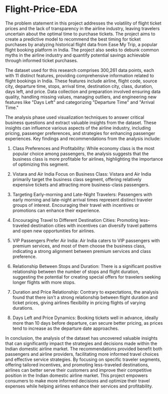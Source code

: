 # Flight-Price-EDA
The problem statement in this project addresses the volatility of flight ticket prices and the lack of transparency in the airline industry, leaving travelers uncertain about the optimal time to purchase tickets. The project aims to create a predictive model to recommend the best timing for ticket purchases by analyzing historical flight data from Ease My Trip, a popular flight booking platform in India. The project also seeks to debunk common myths in the airline industry and quantify potential savings achievable through informed ticket purchases.

The dataset used for this research comprises 300,261 data points, each with 11 distinct features, providing comprehensive information related to flight bookings in India. These features include airline, flight code, source city, departure time, stops, arrival time, destination city, class, duration, days left, and price. Data collection and preparation involved ensuring data quality, handling missing values, managing outliers, and engineering new features like "Days Left" and categorizing "Departure Time" and "Arrival Time."

The analysis phase used visualization techniques to answer critical business questions and extract valuable insights from the dataset. These insights can influence various aspects of the airline industry, including pricing, passenger preferences, and strategies for enhancing passenger experiences. Key findings and recommendations from the analysis include:

1. Class Preferences and Profitability: While economy class is the most popular choice among passengers, the analysis suggests that the business class is more profitable for airlines, highlighting the importance of optimizing this segment.

2. Vistara and Air India Focus on Business Class: Vistara and Air India primarily target the business class segment, offering relatively expensive tickets and attracting more business-class passengers.

3. Targeting Early-morning and Late-Night Travelers: Passengers with early morning and late-night arrival times represent distinct traveler groups of interest. Encouraging their travel with incentives or promotions can enhance their experience.

4. Encouraging Travel to Different Destination Cities: Promoting less-traveled destination cities with incentives can diversify travel patterns and open new opportunities for airlines.

5. VIP Passengers Prefer Air India: Air India caters to VIP passengers with premium services, and most of them choose the business class, indicating a strong alignment between premium services and class preference.

6. Relationship Between Stops and Duration: There is a significant positive relationship between the number of stops and flight duration, suggesting the potential for creating special offers for travelers seeking longer flights with more stops.

7. Duration and Price Relationship: Contrary to expectations, the analysis found that there isn't a strong relationship between flight duration and ticket prices, giving airlines flexibility in pricing flights of varying durations.

8. Days Left and Price Dynamics: Booking tickets well in advance, ideally more than 10 days before departure, can secure better pricing, as prices tend to increase as the departure date approaches.

In conclusion, the analysis of the dataset has uncovered valuable insights that can significantly impact the strategies and decisions made within the Indian domestic airline market. The recommendations provided benefit both passengers and airline providers, facilitating more informed travel choices and effective service strategies. By focusing on specific traveler segments, offering tailored incentives, and promoting less-traveled destinations, airlines can better serve their customers and improve their competitive position in the Indian domestic airline market. This project empowers consumers to make more informed decisions and optimize their travel expenses while helping airlines enhance their services and profitability.
